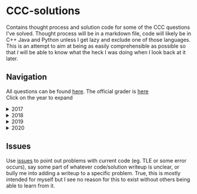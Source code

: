 # CCC-solutions

Contains thought process and solution code for some of the CCC questions I've solved. Thought process will be in a markdown file, code will likely be in C++ Java and Python unless I get lazy and exclude one of those languages. This is an attempt to aim at being as easily comprehensible as possible so that *I* will be able to know what the heck I was doing when I look back at it later.

## Navigation

All questions can be found [here](https://cemc.uwaterloo.ca/contests/past_contests.html#ccc). The official grader is [here](https://cccgrader.com/)  
Click on the year to expand

<details>
<summary>2017</summary>

|Problem|Name|
|-|-|
|S2|[High Tide, Low Tide](./CCC_2017/S2/README.md)|
</details>
<details>
<summary>2018</summary>

|Problem|Name|
|-|-|
|J5|[Choose your own path](./CCC_2018/J5/README.md)|
</details>
<details>
<summary>2019</summary>

|Problem|Name|
|-|-|
|J4|[Flipper](./CCC_2019/S1/README.md)|
|S1|[Flipper](./CCC_2019/S1/README.md)|
|S2|[Pretty Average Primes](./CCC_2019/S2/README.md)
</details>
<details>
<summary>2020</summary>

|Problem|Name|
|-------|----|
|J5|[Escape Room](./CCC_2020/S2/README.md)
|S1|[Surmising a Sprinter's Speed](./CCC_2020/S1/README.md)|
|S2|[Escape Room](./CCC_2020/S2/README.md)|
</details>

## Issues

Use [issues](https://github.com/vivian-dai/CCC-solutions/issues) to point out problems with current code (eg. TLE or some error occurs), say some part of whatever code/solution writeup is unclear, or bully me into adding a writeup to a specific problem. True, this is mostly intended for myself but I see no reason for this to exist without others being able to learn from it.
